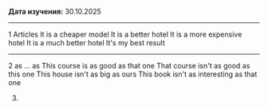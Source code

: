 **Дата изучения:** 30.10.2025  

---

1 Articles
It is a cheaper model
It is a better hotel
It is a more expensive hotel
It is a much better hotel
It's my best result

---

2 as  ... as
This course is as good as that one
That course isn't as good as this one
This house isn't as big as ours
This book isn't as interesting as that one

3. 


